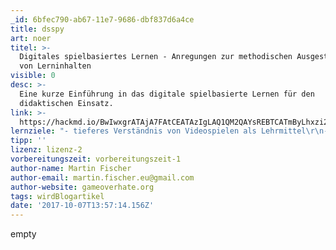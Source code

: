 ```yaml
---
_id: 6bfec790-ab67-11e7-9686-dbf837d6a4ce
title: dsspy
art: noer
titel: >-
  Digitales spielbasiertes Lernen - Anregungen zur methodischen Ausgestaltung
  von Lerninhalten
visible: 0
desc: >-
  Eine kurze Einführung in das digitale spielbasierte Lernen für den
  didaktischen Einsatz.
link: >-
  https://hackmd.io/BwIwxgrATAjA7FAtCEATAzIgLAQ1QM2QAYsREBTCATmByLhxzi2CA===?both
lernziele: "- tieferes Verständnis von Videospielen als Lehrmittel\r\n- Reflexion auf Lernstrategien und Lerntrigger\r\n- Methodenvielfalt"
tipp: ''
lizenz: lizenz-2
vorbereitungszeit: vorbereitungszeit-1
author-name: Martin Fischer
author-email: martin.fischer.eu@gmail.com
author-website: gameoverhate.org
tags: wirdBlogartikel
date: '2017-10-07T13:57:14.156Z'
---
```

empty
